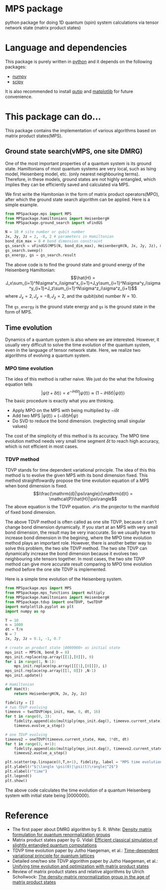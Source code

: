 # MPS package
python package for doing 1D quantum (spin) system calculations via tensor network state (matrix product states)

# Language and dependencies
This package is purely written in [python](https://www.python.org) and it depends on the following packages:
* [numpy](https://numpy.org)
* [scipy](https://scipy.org)

It is also recommended to install [qutip](https://qutip.org) and [matplotlib](https://matplotlib.org) for future convenience.

# This package can do...
This package contains the implementation of various algorithms based on matrix product states(MPS).
## Ground state search(vMPS, one site DMRG)
One of the most important properties of a quantum system is its ground state. 
Hamiltonians of most quantum systems are very local, such as Ising model, Heisenberg model, etc. (only nearest neighbouring terms). 
Therefore, in these models, ground states are not highly entangled, which implies they can be 
efficiently saved and calculated via MPS. 

We first write the Hamitonian in the form of matrix product operators(MPO), after which the ground state search algorithm 
can be applied. Here is a simple example. 
```python
from MPSpackage.mps import MPS
from MPSpackage.hamiltonians import HeisenbergH
from MPSpackage.ground_search import vFindGS

N = 10 # site number or qubit number
Jx, Jy, Jz = 2, -8, 2 # parameters in Hamiltonian
bond_dim_max = 8 # bond dimension constraint
gs_search = vFindGS(MPS(N, bond_dim_max), HeisenbergH(N, Jx, Jy, Jz), max_iter = 20, delta_E = 1e-4)
gs_search.sweep()
gs_energy, gs = gs_search.result
```
The above code is to find the ground state and ground energy of the Heisenberg Hamiltonian:
$$\hat{H} = J_x\sum_{i=1}^N\sigma^x_i\sigma^x_{i+1}+J_y\sum_{i=1}^N\sigma^y_i\sigma^y_{i+1}+J_z\sum_{i=1}^N\sigma^z_i\sigma^z_{i+1}$$
where $J_x=2, J_y=-8, J_z=2$, and the qubit(site) number $N = 10$.

The `gs_energy` is the ground state energy and `gs` is the ground state in the form of MPS.
## Time evolution
Dynamics of a quantum system is also where we are interested. However, it usually very difficult 
to solve the time evolution of the quantum system, even in the language of tensor network state. 
Here, we realize two algorithms of evolving a quantum system. 
### MPO time evolution
The idea of this method is rather naive. We just do the what the following equation tells
$$|\psi(t+\delta t)\rangle = e^{-iH\delta t}|\psi(t)\rangle\approx(1-iH\delta t)|\psi(t)\rangle$$
The basic procedure is exactly what you are thinking.
* Apply MPO on the MPS with being multiplied by $-i\delta t$
* Add two MPS $|\psi(t)\rangle+(-i\delta t)H|\psi\rangle$
* Do SVD to reduce the bond dimension. (neglecting small singular values)

The cost of the simplicity of this method is its accuracy. The MPO time evolution method needs very small 
time segment $\delta t$ to reach high accuracy, which is not efficient in most cases.

### TDVP method
TDVP stands for time dependent variational principle. The idea of this this method is 
to evolve the given MPS with its bond dimension fixed. This method straightfowardly propose the 
time evolution equation of a MPS when bond dimension is fixed.
$$i\frac{\mathrm{d}|\psi\rangle}{\mathrm{d}t} = \mathcal{P}\hat{H}|\psi\rangle$$
The above equation is the TDVP equation. $\mathcal{P}$ is the projector to the manifold of fixed bond dimension.

The above TDVP method is often called as one site TDVP, because it can't change bond dimension dynamically. 
If you start at an MPS with very small bond dimension, the result may be very inaccurate.
So we usually have to increase bond dimension in the begining, where the MPO time evolution method 
plays an important role. 
However, there is another better way to solve this problem, the two site TDVP method.
The two site TDVP can dynamically increase the bond dimension because it evolves two 
neighbouring site tensors together. 
In most cases, the two site TDVP method can give more accurate result comparing to 
MPO time evolution method before the one site TDVP is implemented.

Here is a simple time evolution of the Heisenberg system.
```python
from MPSpackage.mps import MPS
from MPSpackage.mps_functions import multiply
from MPSpackage.hamiltonians import HeisenbergH
from MPSpackage.tdvp import oneTDVP, twoTDVP
import matplotlib.pyplot as plt
import numpy as np

T = 10
n = 1000
dt = T/n
N = 7
Jx, Jy, Jz = 0.1, -1, 0.7

# create an product state |0000000> as initial state
mps_init = MPS(N, bond_D = 8)
mps_init.replace(np.array([[1],[0]]), 0)
for i in range(1, N-1):
    mps_init.replace(np.array([[[1],[0]]]), i)
mps_init.replace(np.array([[1, 0]]) ,N-1)
mps_init.update()

# Hamiltonian
def Ham(t):
    return HeisenbergH(N, Jx, Jy, Jz)

fidelity = []
# two TDVP evolving
timeevo = twoTDVP(mps_init, Ham, 0, dt, 16)
for t in range(0, 3):
    fidelity.append(abs(multiply(mps_init.dag(), timeevo.current_state))**2)
    timeevo.evolve_a_step()

# one TDVP evolving
timeevo2 = oneTDVP(timeevo.current_state, Ham, 3*dt, dt)
for t in range(3, n+1):
    fidelity.append(abs(multiply(mps_init.dag(), timeevo2.current_state))**2)
    timeevo2.evolve_a_step()

plt.scatter(np.linspace(0,T,n+1), fidelity, label = "MPS time evolution")
plt.ylabel(r"$|\langle \psi(0)|\psi(t)\rangle|^2$")
plt.xlabel(r"time")
plt.legend()
plt.show()
```
The above code calculates the time evolution of a quantum Heisenberg system with initial state being $|0000000\rangle$.

# Reference
* The first paper about DMRG algorithm by S. R. White: [Density matrix formulation for quantum renormalization groups](https://journals.aps.org/prl/abstract/10.1103/PhysRevLett.69.2863)
* Matrix product states paper by G. Vidal: [Efficient classical simulation of slightly entangled quantum computations](https://journals.aps.org/prl/abstract/10.1103/PhysRevLett.91.147902)
* TDVP time evolution paper by Jutho Haegeman, et al.: [Time-dependent variational principle for quantum lattices](https://journals.aps.org/prl/abstract/10.1103/PhysRevLett.107.070601)
* Detailed one/two site TDVP algorithm paper by Jutho Haegeman, et al.: [Unifying time evolution and optimization with matrix product states](https://journals.aps.org/prb/abstract/10.1103/PhysRevB.94.165116)
* Review of matrix product states and relative algorithms by Ulrich Schollwock: [The density-matrix renormalization group in the age of matrix product states](https://www.sciencedirect.com/science/article/abs/pii/S0003491610001752?via%3Dihub)
